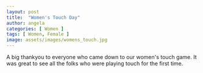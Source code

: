 ```yaml
---
layout: post
title:  "Women's Touch Day"
author: angela
categories: [ Women ]
tags: [ Women, Female ]
image: assets/images/womens_touch.jpg
---
```


A big thankyou to everyone who came down to our women's touch game. It was great to see all the folks who were playing touch for the first time.